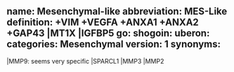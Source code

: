 name: Mesenchymal-like
abbreviation: MES-Like
definition: +VIM +VEGFA +ANXA1 +ANXA2 +GAP43 |MT1X |IGFBP5
go: 
shogoin: 
uberon: 
categories: Mesenchymal
version: 1 
synonyms:
---

|MMP9: seems very specific
|SPARCL1 |MMP3 |MMP2 